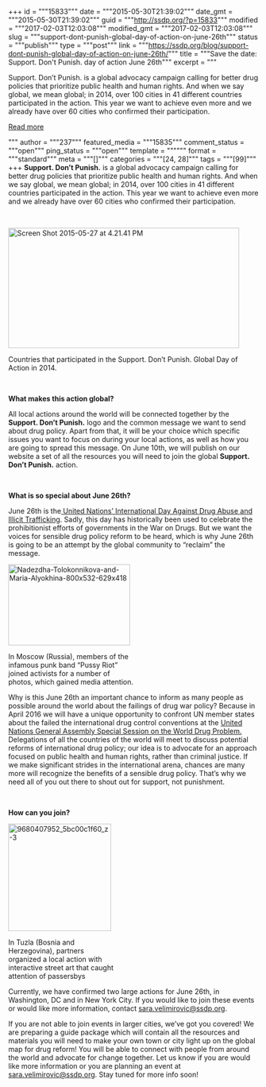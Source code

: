+++
id = """15833"""
date = """2015-05-30T21:39:02"""
date_gmt = """2015-05-30T21:39:02"""
guid = """http://ssdp.org/?p=15833"""
modified = """2017-02-03T12:03:08"""
modified_gmt = """2017-02-03T12:03:08"""
slug = """support-dont-punish-global-day-of-action-on-june-26th"""
status = """publish"""
type = """post"""
link = """https://ssdp.org/blog/support-dont-punish-global-day-of-action-on-june-26th/"""
title = """Save the date: Support. Don&#039;t Punish. day of action June 26th"""
excerpt = """<p>Support. Don’t Punish. is a global advocacy campaign calling for better drug policies that prioritize public health and human rights. And when we say global, we mean global; in 2014, over 100 cities in 41 different countries participated in the action. This year we want to achieve even more and we already have over 60 cities who confirmed their participation.</p>
<div class="h10"></div>
<p><a class="more-link2 flat" href="https://ssdp.org/blog/support-dont-punish-global-day-of-action-on-june-26th/">Read more</a></p>
"""
author = """237"""
featured_media = """15835"""
comment_status = """open"""
ping_status = """open"""
template = """"""
format = """standard"""
meta = """[]"""
categories = """[24, 28]"""
tags = """[99]"""
+++
<b>Support. Don’t Punish.</b> is a global advocacy campaign calling for better drug policies that prioritize public health and human rights. And when we say global, we mean global; in 2014, over 100 cities in 41 different countries participated in the action. This year we want to achieve even more and we already have over 60 cities who confirmed their participation.

&nbsp;

<div id="attachment_15837" style="width: 475px" class="wp-caption aligncenter"><img class="wp-image-15837 " src="http://ssdp.org/assets/Screen-Shot-2015-05-27-at-4.21.41-PM-300x156.png" alt="Screen Shot 2015-05-27 at 4.21.41 PM" width="465" height="242" /><p class="wp-caption-text">Countries that participated in the Support. Don’t Punish. Global Day of Action in 2014.</p></div>

&nbsp;

<b>What makes this action global?</b>

All local actions around the world will be connected together by the <b>Support. Don’t Punish.</b> logo and the common message we want to send about drug policy. Apart from that, it will be your choice which specific issues you want to focus on during your local actions, as well as how you are going to spread this message. On June 10th, we will publish on our website a set of all the resources you will need to join the global <b>Support. Don’t Punish.</b> action.

&nbsp;

<b>What is so special about June 26th?</b>

June 26th is the<a href="http://www.un.org/en/events/drugabuseday" target="_blank"> United Nations’ International Day Against Drug Abuse and Illicit Trafficking</a>. Sadly, this day has historically been used to celebrate the prohibitionist efforts of governments in the War on Drugs. But we want the voices for sensible drug policy reform to be heard, which is why June 26th is going to be an attempt by the global community to “reclaim” the message.

<div id="attachment_15835" style="width: 255px" class="wp-caption alignleft"><a href="http://ssdp.org/assets/Nadezdha-Tolokonnikova-and-Maria-Alyokhina-800x532-629x418.jpg"><img class="wp-image-15835 " src="http://ssdp.org/assets/Nadezdha-Tolokonnikova-and-Maria-Alyokhina-800x532-629x418-300x199.jpg" alt="Nadezdha-Tolokonnikova-and-Maria-Alyokhina-800x532-629x418" width="245" height="163" /></a><p class="wp-caption-text">In Moscow (Russia), members of the infamous punk band “Pussy Riot” joined activists for a number of photos, which gained media attention.</p></div>

Why is this June 26th an important chance to inform as many people as possible around the world about the failings of drug war policy? Because in April 2016 we will have a unique opportunity to confront UN member states about the failed the international drug control conventions at the <a href="http://www.unodc.org/ungass2016/" target="_blank">United Nations General Assembly Special Session on the World Drug Problem.</a> Delegations of all the countries of the world will meet to discuss potential reforms of international drug policy; our idea is to advocate for an approach focused on public health and human rights, rather than criminal justice. If we make significant strides in the international arena, chances are many more will recognize the benefits of a sensible drug policy. That’s why we need all of you out there to shout out for support, not punishment.

<strong><strong> </strong></strong>

<b>How can you join?</b>

<div id="attachment_15834" style="width: 217px" class="wp-caption alignright"><a href="http://ssdp.org/assets/9680407952_5bc00c1f60_z-3.jpg"><img class="wp-image-15834" src="http://ssdp.org/assets/9680407952_5bc00c1f60_z-3-287x300.jpg" alt="9680407952_5bc00c1f60_z-3" width="207" height="216" /></a><p class="wp-caption-text">In Tuzla (Bosnia and Herzegovina), partners organized a local action with interactive street art that caught attention of passersbys</p></div>

Currently, we have confirmed two large actions for June 26th, in Washington, DC and in New York City. If you would like to join these events or would like more information, contact <a href="mailto:sara.velimirovic@ssdp.org" target="_blank">sara.velimirovic@ssdp.org</a>.

If you are not able to join events in larger cities, we’ve got you covered! We are preparing a guide package which will contain all the resources and materials you will need to make your own town or city light up on the global map for drug reform! You will be able to connect with people from around the world and advocate for change together. Let us know if you are would like more information or you are planning an event at <a href="mailto:sara. velimirovic@ssdp.org" target="_blank">sara.velimirovic@ssdp.org</a>. Stay tuned for more info soon!
